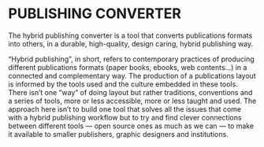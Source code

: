 # PUBLISHING CONVERTER

The hybrid publishing converter is a tool that converts publications formats into others, in a durable, high-quality, design caring, hybrid publishing way.

“Hybrid publishing”, in short, refers to contemporary practices of producing different publications formats (paper books, ebooks, web contents…) in a connected and complementary way.
The production of a publications layout is informed by the tools used and the culture embedded in these tools. There isn’t one “way” of doing layout but rather traditions, conventions and a series of tools, more or less accessible, more or less taught and used. The approach here isn’t to build one tool that solves all the issues that come with a hybrid publishing workflow but to try and find clever connections between different tools — open source ones as much as we can — to make it available to smaller publishers, graphic designers and institutions.
